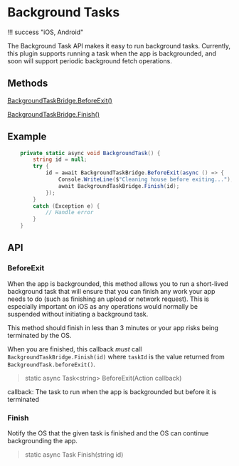 # Background Tasks

!!! success "iOS, Android"

The Background Task API makes it easy to run background tasks. Currently, this plugin supports running a task when the app is backgrounded, and soon will support periodic background fetch operations.

## Methods

[BackgroundTaskBridge.BeforeExit()](#beforeexit)

[BackgroundTaskBridge.Finish()](#finish)

## Example

```c#
    private static async void BackgroundTask() {
        string id = null;
        try {
            id = await BackgroundTaskBridge.BeforeExit(async () => {
                Console.WriteLine($"Cleaning house before exiting...");
                await BackgroundTaskBridge.Finish(id);
            });
        }
        catch (Exception e) {
            // Handle error
        }
    }
```

## API

### BeforeExit

When the app is backgrounded, this method allows you to run a short-lived background task that will ensure that you can finish any work your app needs to do (such as finishing an upload or network request). This is especially important on iOS as any operations would normally be suspended without initiating a background task.

This method should finish in less than 3 minutes or your app risks being terminated by the OS.

When you are finished, this callback _must_ call `BackgroundTaskBridge.Finish(id)` where `taskId` is the value returned from `BackgroundTask.beforeExit()`.

> static async Task&lt;string&gt; BeforeExit(Action callback)

callback: The task to run when the app is backgrounded but before it is terminated

### Finish

Notify the OS that the given task is finished and the OS can continue backgrounding the app.

> static async Task Finish(string id)
